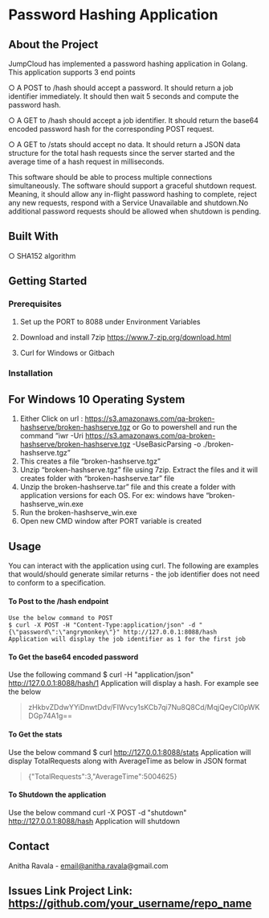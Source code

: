  # Password Hashing Application


## About the Project

JumpCloud has implemented a password hashing application in Golang. This application supports 3 end points 

  ○ A POST to /hash should accept a password. It should return a job identifier immediately. It should then wait 5 seconds and compute the password hash. 
  
  ○ A GET to /hash should accept a job identifier. It should return the base64 encoded password hash for the corresponding POST request.
  
  ○ A GET to /stats should accept no data. It should return a JSON data structure for the total hash requests since the server started and the average time of a hash request in     milliseconds.
  
This software should be able to process multiple connections simultaneously. The software should support a graceful shutdown request. Meaning, it should allow any
in-flight password hashing to complete, reject any new requests, respond with a Service Unavailable and shutdown.No additional password requests should be allowed when shutdown is pending.

## Built With
  
  ○ SHA152 algorithm


## Getting Started

 ### Prerequisites

1. Set up the PORT to 8088 under Environment Variables
 
2. Download and install 7zip
https://www.7-zip.org/download.html

3. Curl for Windows or Gitbach

### Installation

## For Windows 10 Operating System

1. Either Click on url : https://s3.amazonaws.com/qa-broken-hashserve/broken-hashserve.tgz 
or
Go to powershell and run the command “iwr -Uri https://s3.amazonaws.com/qa-broken-hashserve/broken-hashserve.tgz -UseBasicParsing -o ./broken-hashserve.tgz”
2. This creates a file “broken-hashserve.tgz”
3. Unzip “broken-hashserve.tgz” file using 7zip. Extract the files and it will creates folder with “broken-hashserve.tar” file 
4. Unzip the broken-hashserve.tar” file and this create a folder with application versions for each OS. For ex: windows have “broken-hashserve_win.exe
5. Run the broken-hashserve_win.exe 
6. Open new CMD window after PORT variable is created

## Usage

You can interact with the application using curl. The following are examples that would/should generate similar returns - the job identifier does not need to conform to a specification.

 #### To Post to the /hash endpoint
    Use the below command to POST 
    $ curl -X POST -H "Content-Type:application/json" -d "{\"password\":\"angrymonkey\"}" http://127.0.0.1:8088/hash
    Application will display the job identifier as 1 for the first job 

#### To Get the base64 encoded password
   Use the following command
   $ curl -H "application/json" http://127.0.0.1:8088/hash/1
   Application will display a hash. For example see the below
   > zHkbvZDdwYYiDnwtDdv/FIWvcy1sKCb7qi7Nu8Q8Cd/MqjQeyCI0pWKDGp74A1g==

#### To Get the stats
   Use the below command
   $ curl http://127.0.0.1:8088/stats
   Application will display TotalRequests along with AverageTime as below in JSON format 
   > {"TotalRequests":3,"AverageTime":5004625}
   
#### To Shutdown the application 
   Use the below command
   curl -X POST -d "shutdown" http://127.0.0.1:8088/hash
   Application will shutdown 

 
## Contact
Anitha Ravala - email@anitha.ravala@gmail.com

## Issues Link Project Link: https://github.com/your_username/repo_name

